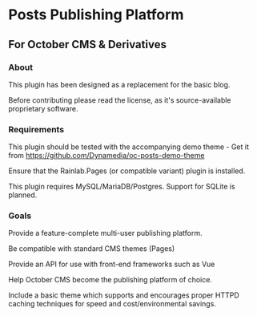 # Posts Publishing Platform

## For October CMS & Derivatives

### About
This plugin has been designed as a replacement for the basic blog.

Before contributing please read the license, as it's source-available proprietary software.

### Requirements

This plugin should be tested with the accompanying demo theme - Get it from https://github.com/Dynamedia/oc-posts-demo-theme

Ensure that the Rainlab.Pages (or compatible variant) plugin is installed.

This plugin requires MySQL/MariaDB/Postgres. Support for SQLite is planned.

### Goals
Provide a feature-complete multi-user publishing platform.

Be compatible with standard CMS themes (Pages)

Provide an API for use with front-end frameworks such as Vue

Help October CMS become the publishing platform of choice.

Include a basic theme which supports and encourages proper HTTPD caching techniques for speed and
cost/environmental savings.
